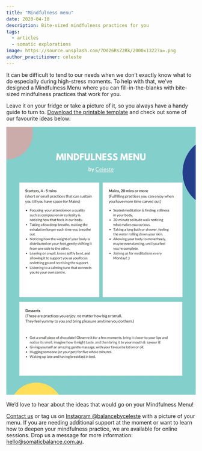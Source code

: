 ```yaml
---
title: "Mindfulness menu"
date: 2020-04-18
description: Bite-sized mindfulness practices for you
tags:
  - articles
  - somatic explorations
image: https://source.unsplash.com/7Od26RsZ2Rk/2000x1322?a=.png
author_practitioner: celeste
---
```


It can be difficult to tend to our needs when we don’t exactly know what to do especially during high-stress moments.
To help with that, we’ve designed a Mindfulness Menu where you can fill-in-the-blanks with bite-sized mindfulness
practices that work for you. 

Leave it on your fridge or take a picture of it, so you always have a handy guide to turn to. 
[Download the printable template](/res/mindfulness_menu.pdf) and check out some of our favourite ideas below:

![menu](/images/mindfulness_menu_by_cele.jpg)

We’d love to hear about the ideas that would go on your Mindfulness Menu!

[Contact us](/contact/) or tag us on [Instagram @balancebyceleste](https://www.instagram.com/balancebyceleste/) with a
picture of your menu. If you are needing additional support at the moment or want to learn how to deepen your
mindfulness practice, we are available for online sessions.
Drop us a message for more information: [hello@somaticbalance.com.au](mailto:hello@somaticbalance.com.au).
